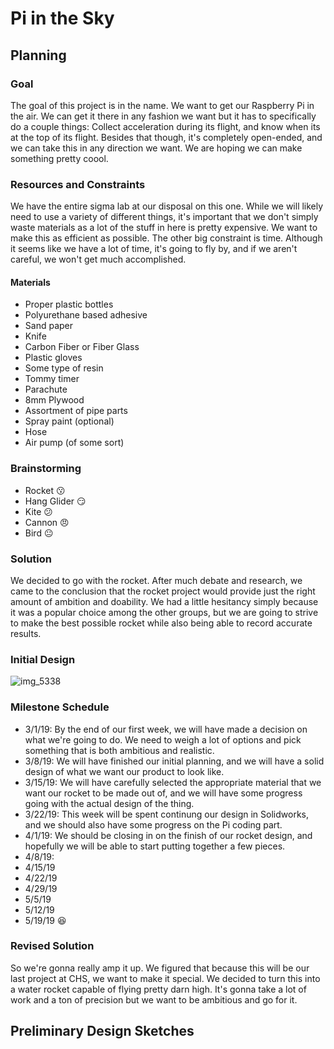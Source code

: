 # Pi in the Sky

## Planning

### Goal

The goal of this project is in the name. We want to get our Raspberry Pi in the air. We can get it there in any fashion we want but it has to specifically do a couple things: Collect acceleration during its flight, and know when its at the top of its flight. Besides that though, it's completely open-ended, and we can take this in any direction we want. We are hoping we can make something pretty coool.

### Resources and Constraints

We have the entire sigma lab at our disposal on this one. While we will likely need to use a variety of different things, it's important that we don't simply waste materials as a lot of the stuff in here is pretty expensive. We want to make this as efficient as possible. The other big constraint is time. Although it seems like we have a lot of time, it's going to fly by, and if we aren't careful, we won't get much accomplished.

#### Materials

* Proper plastic bottles
* Polyurethane based adhesive
* Sand paper
* Knife
* Carbon Fiber or Fiber Glass
* Plastic gloves
* Some type of resin
* Tommy timer
* Parachute
* 8mm Plywood
* Assortment of pipe parts
* Spray paint (optional)
* Hose
* Air pump (of some sort)

### Brainstorming

* Rocket :kissing:
* Hang Glider :smirk:
* Kite :confused:
* Cannon :angry:
* Bird :neutral_face:

### Solution

We decided to go with the rocket. After much debate and research, we came to the conclusion that the rocket project would provide just the right amount of ambition and doability. We had a little hesitancy simply because it was a popular choice among the other groups, but we are going to strive to make the best possible rocket while also being able to record accurate results.

### Initial Design

![img_5338](https://user-images.githubusercontent.com/42876255/52437740-a378ef80-2ae5-11e9-91e2-f0e433286180.JPG)

### Milestone Schedule

* 3/1/19: By the end of our first week, we will have made a decision on what we're going to do. We need to weigh a lot of options and pick something that is both ambitious and realistic.
* 3/8/19: We will have finished our initial planning, and we will have a solid design of what we want our product to look like. 
* 3/15/19: We will have carefully selected the appropriate material that we want our rocket to be made out of, and we will have some progress going with the actual design of the thing.
* 3/22/19: This week will be spent continung our design in Solidworks, and we should also have some progress on the Pi coding part.
* 4/1/19: We should be closing in on the finish of our rocket design, and hopefully we will be able to start putting together a few pieces.
* 4/8/19:  
* 4/15/19
* 4/22/19 
* 4/29/19 
* 5/5/19 
* 5/12/19 
* 5/19/19 :laughing:

### Revised Solution

So we're gonna really amp it up. We figured that because this will be our last project at CHS, we want to make it special. We decided to turn this into a water rocket capable of flying pretty darn high. It's gonna take a lot of work and a ton of precision but we want to be ambitious and go for it.


## Preliminary Design Sketches
